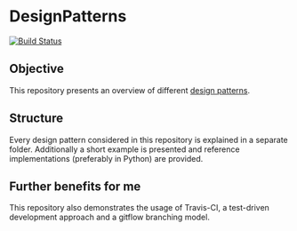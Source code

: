 # DesignPatterns

[![Build Status](https://travis-ci.com/ThomasSchuetz/DesignPatterns.svg?branch=master)](https://travis-ci.com/ThomasSchuetz/DesignPatterns)

## Objective

This repository presents an overview of different [design patterns](https://en.wikipedia.org/wiki/Software_design_pattern#Classification_and_list).


## Structure

Every design pattern considered in this repository is explained in a separate folder. Additionally a short example is presented and reference implementations (preferably in Python) are provided.

## Further benefits for me

This repository also demonstrates the usage of Travis-CI, a test-driven development approach and a gitflow branching model.
